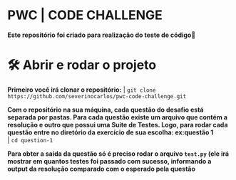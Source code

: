# PWC | CODE CHALLENGE

**Este repositório foi criado para realização do teste de código🚀**

# 🛠️ Abrir e rodar o projeto

**Primeiro você irá clonar o repositório:**
| `git clone https://github.com/severinocarlos/pwc-code-challenge.git`

**Com o repositório na sua máquina, cada questão do desafio está separada por pastas. Para cada questão existe um arquivo que contém a resolução e outro que possui uma Suite de Testes. Logo, para rodar cada questão entre no diretório da exercício de sua escolha: ex:questão 1<br/>**
| `cd question-1`

**Para obter a saída da questão só é preciso rodar o arquivo `test.py` (ele irá mostrar em quantos testes foi passado com sucesso, informando a output da resolução comparado com o esperado pela questão**
